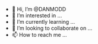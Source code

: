 - 👋 Hi, I’m @DANMODD
- 👀 I’m interested in ...
- 🌱 I’m currently learning ...
- 💞️ I’m looking to collaborate on ...
- 📫 How to reach me ...

<!---
DANMODD/DANMODD is a ✨ special ✨ repository because its `README.md` (this file) appears on your GitHub profile.
You can click the Preview link to take a look at your changes.
--->
